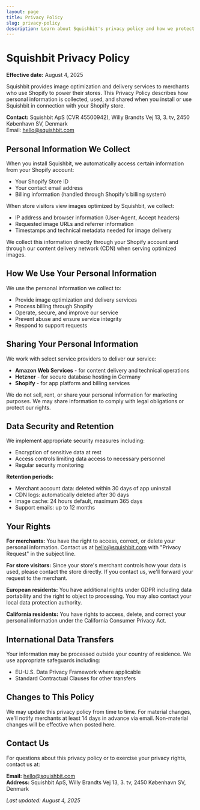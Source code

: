 ```yaml
---
layout: page
title: Privacy Policy
slug: privacy-policy
description: Learn about Squishbit's privacy policy and how we protect your data.
---
```


# Squishbit Privacy Policy

**Effective date:** August 4, 2025

Squishbit provides image optimization and delivery services to merchants who use Shopify to power their stores. This Privacy Policy describes how personal information is collected, used, and shared when you install or use Squishbit in connection with your Shopify store.

**Contact:** Squishbit ApS (CVR 45500942), Willy Brandts Vej 13, 3. tv, 2450 København SV, Denmark  
Email: hello@squishbit.com

## Personal Information We Collect

When you install Squishbit, we automatically access certain information from your Shopify account:
- Your Shopify Store ID
- Your contact email address
- Billing information (handled through Shopify's billing system)

When store visitors view images optimized by Squishbit, we collect:
- IP address and browser information (User-Agent, Accept headers)
- Requested image URLs and referrer information
- Timestamps and technical metadata needed for image delivery

We collect this information directly through your Shopify account and through our content delivery network (CDN) when serving optimized images.

## How We Use Your Personal Information

We use the personal information we collect to:
- Provide image optimization and delivery services
- Process billing through Shopify
- Operate, secure, and improve our service
- Prevent abuse and ensure service integrity
- Respond to support requests

## Sharing Your Personal Information

We work with select service providers to deliver our service:
- **Amazon Web Services** - for content delivery and technical operations
- **Hetzner** - for secure database hosting in Germany
- **Shopify** - for app platform and billing services

We do not sell, rent, or share your personal information for marketing purposes. We may share information to comply with legal obligations or protect our rights.

## Data Security and Retention

We implement appropriate security measures including:
- Encryption of sensitive data at rest
- Access controls limiting data access to necessary personnel
- Regular security monitoring

**Retention periods:**
- Merchant account data: deleted within 30 days of app uninstall
- CDN logs: automatically deleted after 30 days
- Image cache: 24 hours default, maximum 365 days
- Support emails: up to 12 months

## Your Rights

**For merchants:** You have the right to access, correct, or delete your personal information. Contact us at hello@squishbit.com with "Privacy Request" in the subject line.

**For store visitors:** Since your store's merchant controls how your data is used, please contact the store directly. If you contact us, we'll forward your request to the merchant.

**European residents:** You have additional rights under GDPR including data portability and the right to object to processing. You may also contact your local data protection authority.

**California residents:** You have rights to access, delete, and correct your personal information under the California Consumer Privacy Act.

## International Data Transfers

Your information may be processed outside your country of residence. We use appropriate safeguards including:
- EU-U.S. Data Privacy Framework where applicable
- Standard Contractual Clauses for other transfers

## Changes to This Policy

We may update this privacy policy from time to time. For material changes, we'll notify merchants at least 14 days in advance via email. Non-material changes will be effective when posted here.

## Contact Us

For questions about this privacy policy or to exercise your privacy rights, contact us at:

**Email:** hello@squishbit.com  
**Address:** Squishbit ApS, Willy Brandts Vej 13, 3. tv, 2450 København SV, Denmark

*Last updated: August 4, 2025*
